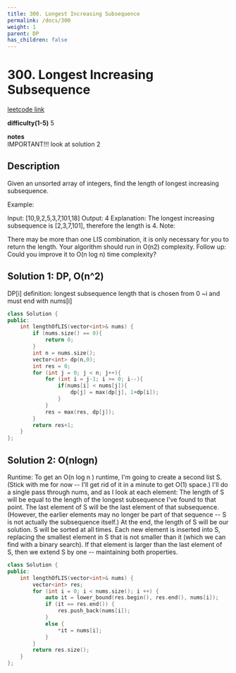 ```yaml
---
title: 300. Longest Increasing Subsequence
permalink: /docs/300
weight: 1
parent: DP
has_children: false
---
```

# 300. Longest Increasing Subsequence
[leetcode link](https://leetcode.com/problems/longest-increasing-subsequence/)

**difficulty(1-5)** 
5

**notes**   
IMPORTANT!!!
look at solution 2

## Description
Given an unsorted array of integers, find the length of longest increasing subsequence.

Example:

Input: [10,9,2,5,3,7,101,18]
Output: 4 
Explanation: The longest increasing subsequence is [2,3,7,101], therefore the length is 4. 
Note:

There may be more than one LIS combination, it is only necessary for you to return the length.
Your algorithm should run in O(n2) complexity.
Follow up: Could you improve it to O(n log n) time complexity?

## Solution 1: DP, O(n^2)
DP[i] definition: 
longest subsequence length that is chosen from 0 ~i and must end with nums[i]

```c++
class Solution {
public:
    int lengthOfLIS(vector<int>& nums) {
        if (nums.size() == 0){
            return 0;
        }
        int n = nums.size();
        vector<int> dp(n,0);
        int res = 0;
        for (int j = 0; j < n; j++){
            for (int i = j-1; i >= 0; i--){
                if(nums[i] < nums[j]){
                    dp[j] = max(dp[j], 1+dp[i]);
                }
            }
            res = max(res, dp[j]);
        }
        return res+1;
    }
};
```

## Solution 2:  O(nlogn)
Runtime: To get an O(n log n ) runtime, I'm going to create a second list S. (Stick with me for now -- I'll get rid of it in a minute to get O(1) space.) I'll do a single pass through nums, and as I look at each element:
The length of S will be equal to the length of the longest subsequence I've found to that point.
The last element of S will be the last element of that subsequence. (However, the earlier elements may no longer be part of that sequence -- S is not actually the subsequence itself.)
At the end, the length of S will be our solution.
S will be sorted at all times. Each new element is inserted into S, replacing the smallest element in S that is not smaller than it (which we can find with a binary search). If that element is larger than the last element of S, then we extend S by one -- maintaining both properties.

```c++
class Solution {
public:
    int lengthOfLIS(vector<int>& nums) {
        vector<int> res;
        for (int i = 0; i < nums.size(); i ++) {
            auto it = lower_bound(res.begin(), res.end(), nums[i]);
            if (it == res.end()) {
                res.push_back(nums[i]);
            }
            else {
                *it = nums[i];
            }
        }
        return res.size();
    }
};
```

<!-- 
Default label
{: .label }

Blue label
{: .label .label-blue }

Stable
{: .label .label-green }

New release
{: .label .label-purple }

Coming soon
{: .label .label-yellow }

Deprecated
{: .label .label-red } -->
